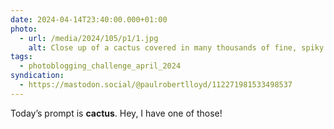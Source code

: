 ```yaml
---
date: 2024-04-14T23:40:00.000+01:00
photo:
  - url: /media/2024/105/p1/1.jpg
    alt: Close up of a cactus covered in many thousands of fine, spiky hairs.
tags:
  - photoblogging_challenge_april_2024
syndication:
  - https://mastodon.social/@paulrobertlloyd/112271981533498537
---
```


Today’s prompt is **cactus**. Hey, I have one of those!
